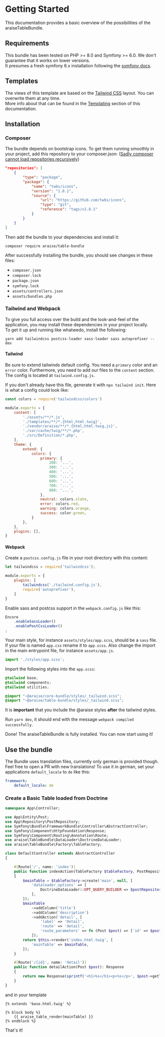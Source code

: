 # Getting Started

This documentation provides a basic overview of the possibilities of the araiseTableBundle. 

## Requirements

This bundle has been tested on PHP >= 8.0 and Symfony >= 6.0.
We don't guarantee that it works on lower versions.  
It presumes a fresh symfony 6.x installation following the [symfony docs](https://symfony.com/doc/current/setup.html).

## Templates

The views of this template are based on the [Tailwind CSS](https://tailwindcss.com/) layout.
You can overwrite them at any time.  
More info about that can be found in the [Templating](templating.md) section of this documentation.

## Installation

### Composer

The bundle depends on bootstrap icons. To get them running smoothly in your project,
add this repository to your composer.json: ([Sadly composer cannot load repositories recursively](https://getcomposer.org/doc/faqs/why-cant-composer-load-repositories-recursively.md))
```json
"repositories": [
    {
        "type": "package",
        "package": {
            "name": "twbs/icons",
            "version": "1.8.1",
            "source": {
                "url": "https://github.com/twbs/icons",
                "type": "git",
                "reference": "tags/v1.8.1"
            }
        }
    }
]
```
Then add the bundle to your dependencies and install it:
```shell
composer require araise/table-bundle
```
After successfully installing the bundle, you should see changes in these files:
- `composer.json`
- `composer.lock`
- `package.json`
- `symfony.lock`
- `assets/controllers.json`
- `assets/bundles.php`
 

### Tailwind and Webpack

To give you full access over the build and the look-and-feel of the application, you may install these dependencies in your project locally.  
To get it up and running like whatwedo, install the following:
```shell
yarn add tailwindcss postcss-loader sass-loader sass autoprefixer --dev
```

#### Tailwind

Be sure to extend tailwinds default config. You need a `primary` color and an `error` color.
Furthermore, you need to add our files to the `content` section. 
The config is located at `tailwind.config.js`.

If you don't already have this file, generate it with `npx tailwind init`. Here is what a config could look like:
````js
const colors = require('tailwindcss/colors')

module.exports = {
    content: [
        './assets/**/*.js',
        './templates/**/*.{html,html.twig}',
        './vendor/araise/**/*.{html,html.twig,js}',
        './var/cache/twig/**/*.php',
        './src/Definition/*.php',
    ],
    theme: {
        extend: {
            colors: {
                primary: {
                    200: '...',
                    300: '...',
                    400: '...',
                    500: '...',
                    600: '...',
                    700: '...',
                    800: '...',
                },
                neutral: colors.slate,
                error: colors.red,
                warning: colors.orange,
                success: color.green,
            }
        },
    },
    plugins: [],
}

````

#### Webpack

Create a `postcss.config.js` file in your root directory with this content:
```js
let tailwindcss = require('tailwindcss');

module.exports = {
    plugins: [
        tailwindcss('./tailwind.config.js'),
        require('autoprefixer'),
    ]
}
```
Enable sass and postcss support in the `webpack.config.js` like this:
```js
Encore
    .enableSassLoader()
    .enablePostCssLoader()
;
```
Your main style, for instance `assets/styles/app.scss`, should be a `sass` file.
If your file is named `app.css` rename it to `app.scss`. Also change the import in the main entrypoint file, for instance `assets/app.js`.
```js
import './styles/app.scss';
```

Import the following styles into the `app.scss`:
```scss
@tailwind base;
@tailwind components;
@tailwind utilities;

@import "~@araise/core-bundle/styles/_tailwind.scss";
@import "~@araise/table-bundle/styles/_tailwind.scss";
```
It is **important** that you include the @araise styles **after** the tailwind styles.

Run `yarn dev`, it should end with the message `webpack compiled successfully`.

Done! The araiseTableBundle is fully installed. You can now start using it!




## Use the bundle

The Bundle uses translation files, currently only german is provided though. Feel free to open a PR with new translations!
To use it in german, set your applications `default_locale` to `de` like this:
```yaml
framework:
    default_locale: de
```

### Create a Basic Table loaded from Doctrine

```php
namespace App\Controller;

use App\Entity\Post;
use App\Repository\PostRepository;
use Symfony\Bundle\FrameworkBundle\Controller\AbstractController;
use Symfony\Component\HttpFoundation\Response;
use Symfony\Component\Routing\Annotation\Route;
use araise\TableBundle\DataLoader\DoctrineDataLoader;
use araise\TableBundle\Factory\TableFactory;

class DefaultController extends AbstractController
{

    #[Route('/', name: 'index')]
    public function indexAction(TableFactory $tableFactory, PostRepository $postRepository): Response
    {
        $mainTable = $tableFactory->create('main', null, [
            'dataloader_options' => [
                DoctrineDataLoader::OPT_QUERY_BUILDER => $postRepository->createQueryBuilder('post'),
            ],
        ]);
        $mainTable
            ->addColumn('title')
            ->addColumn('description')
            ->addAction('detail', [
                'label' => 'Detail',
                'route' => 'detail',
                'route_parameters' => fn (Post $post) => ['id' => $post->getId()],
            ]);
        return $this->render('index.html.twig', [
            'mainTable' => $mainTable,
        ]);
    }

    #[Route('/{id}', name: 'detail')]
    public function detailAction(Post $post): Response
    {
        return new Response(sprintf('<h1>%s</h1><p>%s</p>', $post->getTitle(), $post->getDescription()));
    }
}
```

and in your template

```twig
{% extends 'base.html.twig' %}

{% block body %}
    {{ araise_table_render(mainTable) }}
{% endblock %}
```

That's it!
